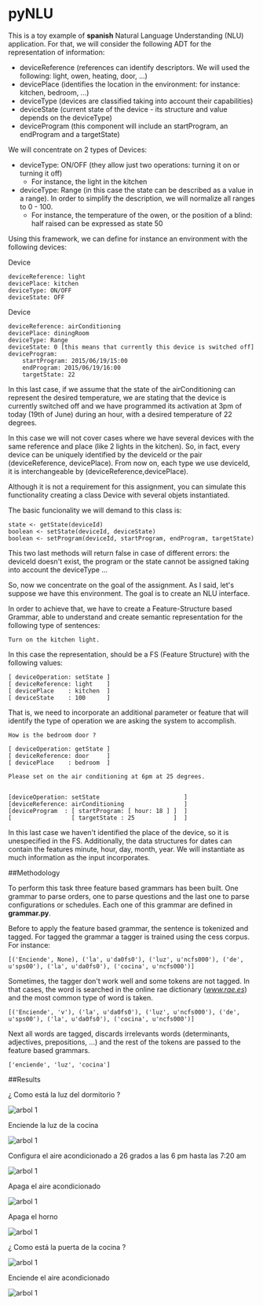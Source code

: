 # pyNLU

This is a toy example of **spanish** Natural Language Understanding (NLU) application. For that, we will consider the following ADT for the representation of information:

- deviceReference (references can identify descriptors. We will used the following: light, owen, heating, door, ...)
- devicePlace (identifies the location in the environment: for instance: kitchen, bedroom, ...)
- deviceType (devices are classified taking into account their capabilities)
- deviceState (current state of the device - its structure and value depends on the deviceType)
- deviceProgram (this component will include an startProgram, an endProgram and a targetState)

We will concentrate on 2 types of Devices:

- deviceType: ON/OFF (they allow just two operations: turning it on or turning it off)
    - For instance, the light in the kitchen
- deviceType: Range (in this case the state can be described as a value in a range). In order to simplify the description, we will normalize all ranges to 0 - 100. 
    - For instance, the temperature of the owen, or the position of a blind: half raised can be expressed as state 50

Using this framework, we can define for instance an environment with the following devices:

Device

    deviceReference: light
    devicePlace: kitchen
    deviceType: ON/OFF
    deviceState: OFF

Device

    deviceReference: airConditioning
    devicePlace: diningRoom
    deviceType: Range
    deviceState: 0 [this means that currently this device is switched off]
    deviceProgram:
        startProgram: 2015/06/19/15:00
        endProgram: 2015/06/19/16:00
        targetState: 22

In this last case, if we assume that the state of the airConditioning can represent the desired temperature, we are stating that the device is currently switched off and we have programmed its activation at 3pm of today (19th of June) during an hour, with a desired temperature of 22 degrees.

In this case we will not cover cases where we have several devices with the same reference and place (like 2 lights in the kitchen). So, in fact, every device can be uniquely identified by the deviceId or the pair (deviceReference, devicePlace). From now on, each type we use deviceId, it is interchangeable by (deviceReference,devicePlace).

Although it is not a requirement for this assignment, you can simulate this functionality creating a class Device with several objets instantiated.

The basic funcionality we will demand to this class is:

    state <- getState(deviceId)
    boolean <- setState(deviceId, deviceState)
    boolean <- setProgram(deviceId, startProgram, endProgram, targetState)

This two last methods will return false in case of different errors: the deviceId doesn't exist, the program or the state cannot be assigned taking into account the deviceType ...

So, now we concentrate on the goal of the assignment. As I said, let's suppose we have this environment. The goal is to create an NLU interface.

In order to achieve that, we have to create a Feature-Structure based Grammar, able to understand and create semantic representation for the following type of sentences:

    Turn on the kitchen light.

In this case the representation, should be a FS (Feature Structure) with the following values:

    [ deviceOperation: setState ]
    [ deviceReference: light    ]
    [ devicePlace    : kitchen  ]
    [ deviceState    : 100      ]

That is, we need to incorporate an additional parameter or feature that will identify the type of operation we are asking the system to accomplish.

    How is the bedroom door ?

    [ deviceOperation: getState ]
    [ deviceReference: door     ]
    [ devicePlace    : bedroom  ]

    Please set on the air conditioning at 6pm at 25 degrees.


    [deviceOperation: setState                        ]
    [deviceReference: airConditioning                 ]
    [deviceProgram  : [ startProgram: [ hour: 18 ] ]  ]
    [                 [ targetState : 25           ]  ] 


In this last case we haven't identified the place of the device, so it is unespecified in the FS. Additionally, the data structures for dates can contain the features minute, hour, day, month, year. We will instantiate as much information as the input incorporates.


##Methodology

To perform this task three feature based grammars has been built. One grammar to parse orders, one to parse questions and the last one to parse configurations or schedules. Each one of this grammar are defined in **grammar.py**.

Before to apply the feature based grammar, the sentence is tokenized and tagged. For tagged the grammar a tagger is trained using the cess corpus. For instance:

    [('Enciende', None), ('la', u'da0fs0'), ('luz', u'ncfs000'), ('de', u'sps00'), ('la', u'da0fs0'), ('cocina', u'ncfs000')]

Sometimes, the tagger don't work well and some tokens are not tagged. In that cases, the word is searched in the online rae dictionary (*www.rae.es*) and the most common type of word is taken. 

    [('Enciende', 'v'), ('la', u'da0fs0'), ('luz', u'ncfs000'), ('de', u'sps00'), ('la', u'da0fs0'), ('cocina', u'ncfs000')]

Next all words are tagged, discards irrelevants words (determinants, adjectives, prepositions, ...) and the rest of the tokens are passed to the feature based grammars.

    ['enciende', 'luz', 'cocina']

##Results

¿ Como está la luz del dormitorio ?

![arbol 1](tree1.png)

Enciende la luz de la cocina

![arbol 1](tree2.png)

Configura el aire acondicionado a 26 grados a las 6 pm hasta las 7:20 am

![arbol 1](tree3.png)

Apaga el aire acondicionado

![arbol 1](tree4.png)

Apaga el horno

![arbol 1](tree5.png)

¿ Como está la puerta de la cocina ?

![arbol 1](tree6.png)

Enciende el aire acondicionado

![arbol 1](tree7.png)

